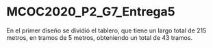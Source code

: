 # MCOC2020_P2_G7_Entrega5

En el primer diseño se dividió el tablero, que tiene un largo total de 215 metros, en tramos de 5 metros, obteniendo un total de 43 tramos. 